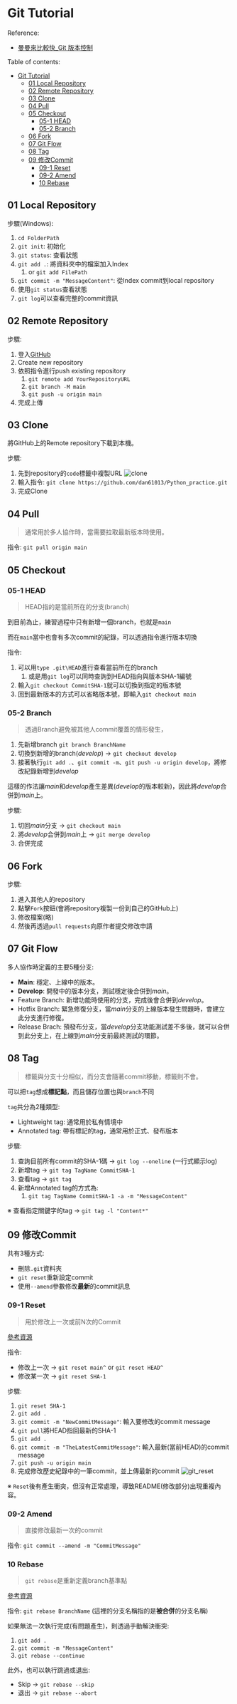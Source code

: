 # Git Tutorial

Reference:

- [曼曼來比較快_Git 版本控制](https://ithelp.ithome.com.tw/users/20139195/ironman/4770)

Table of contents:

- [Git Tutorial](#git-tutorial)
  - [01 Local Repository](#01-local-repository)
  - [02 Remote Repository](#02-remote-repository)
  - [03 Clone](#03-clone)
  - [04 Pull](#04-pull)
  - [05 Checkout](#05-checkout)
    - [05-1 HEAD](#05-1-head)
    - [05-2 Branch](#05-2-branch)
  - [06 Fork](#06-fork)
  - [07 Git Flow](#07-git-flow)
  - [08 Tag](#08-tag)
  - [09 修改Commit](#09-修改commit)
    - [09-1 Reset](#09-1-reset)
    - [09-2 Amend](#09-2-amend)
    - [10 Rebase](#10-rebase)

## 01 Local Repository

步驟(Windows):

1. `cd FolderPath`
2. `git init`: 初始化
3. `git status`: 查看狀態
4. `git add .`: 將資料夾中的檔案加入Index
   1. or `git add FilePath`
5. `git commit -m "MessageContent"`: 從Index commit到local repository
6. 使用`git status`查看狀態
7. `git log`可以查看完整的commit資訊

## 02 Remote Repository

步驟:

1. 登入[GitHub](https://github.com/)
2. Create new repository
3. 依照指令進行push existing repository
   1. `git remote add YourRepositoryURL`
   2. `git branch -M main`
   3. `git push -u origin main`
4. 完成上傳

## 03 Clone

將GitHub上的Remote repository下載到本機。

步驟:

1. 先到repository的`code`標籤中複製URL
   ![clone](./img//p001_clone_url.png)
2. 輸入指令: `git clone https://github.com/dan61013/Python_practice.git`
3. 完成Clone

## 04 Pull

> 通常用於多人協作時，當需要拉取最新版本時使用。

指令: `git pull origin main`

## 05 Checkout

### 05-1 HEAD

> HEAD指的是當前所在的分支(branch)

到目前為止，練習過程中只有新增一個branch，也就是`main`

而在`main`當中也會有多次commit的紀錄，可以透過指令進行版本切換

指令:

1. 可以用`type .git\HEAD`進行查看當前所在的branch
   1. 或是用`git log`可以同時查詢到HEAD指向與版本SHA-1編號
2. 輸入`git checkout CommitSHA-1`就可以切換到指定的版本號
3. 回到最新版本的方式可以省略版本號，即輸入`git checkout main`

### 05-2 Branch

> 透過Branch避免被其他人commit覆蓋的情形發生，

1. 先新增branch `git branch BranchName`
2. 切換到新增的branch(*develop*) -> `git checkout develop`
3. 接著執行`git add .`、`git commit -m`、`git push -u origin develop`，將修改紀錄新增到*develop*

這樣的作法讓*main*和*develop*產生差異(*develop*的版本較新)，因此將*develop*合併到*main*上。

步驟:

1. 切回*main*分支 -> `git checkout main`
2. 將*develop*合併到*main*上 -> `git merge develop`
3. 合併完成

## 06 Fork

步驟:

1. 進入其他人的repository
2. 點擊`Fork`按鈕(會將repository複製一份到自己的GitHub上)
3. 修改檔案(略)
4. 然後再透過`pull requests`向原作者提交修改申請

## 07 Git Flow

多人協作時定義的主要5種分支:

- **Main**: 穩定、上線中的版本。
- **Develop**: 開發中的版本分支，測試穩定後合併到*main*。
- Feature Branch: 新增功能時使用的分支，完成後會合併到*develop*。
- Hotfix Branch: 緊急修復分支，當*main*分支的上線版本發生問題時，會建立此分支進行修復。
- Release Brach: 預發布分支，當*develop*分支功能測試差不多後，就可以合併到此分支上，在上線到*main*分支前最終測試的環節。

## 08 Tag

> 標籤與分支十分相似，而分支會隨著commit移動，標籤則不會。

可以把`tag`想成**標記點**，而且儲存位置也與`branch`不同

`tag`共分為2種類型:

- Lightweight tag: 通常用於私有情境中
- Annotated tag: 帶有標記的tag，通常用於正式、發布版本

步驟:

1. 查詢目前所有commit的SHA-1碼 -> `git log --oneline` (一行式顯示log)
2. 新增tag -> `git tag TagName CommitSHA-1`
3. 查看tag -> `git tag`
4. 新增Annotated tag的方式為:
   1. `git tag TagName CommitSHA-1 -a -m "MessageContent"`

※ 查看指定關鍵字的tag -> `git tag -l "Content*"`

## 09 修改Commit

共有3種方式:

- 刪除`.git`資料夾
- `git reset`重新設定commit
- 使用`--amend`參數修改**最新**的commit訊息

### 09-1 Reset

> 用於修改上一次或前N次的Commit

[參考資源](https://gitbook.tw/chapters/using-git/reset-commit)

指令:

- 修改上一次 -> `git reset main^` or `git reset HEAD^`
- 修改某一次 -> `git reset SHA-1`

步驟:

1. `git reset SHA-1`
2. `git add .`
3. `git commit -m "NewCommitMessage"`: 輸入要修改的commit message
4. `git pull`將HEAD指回最新的SHA-1
5. `git add .`
6. `git commit -m "TheLatestCommitMessage"`: 輸入最新(當前HEAD)的commit message
7. `git push -u origin main`
8. 完成修改歷史紀錄中的一筆commit，並上傳最新的commit
   ![git_reset](./img//p002_git_revised.png)

※ `Reset`後有產生衝突，但沒有正常處理，導致README(修改部分)出現重複內容。

### 09-2 Amend

> 直接修改最新一次的commit

指令: `git commit --amend -m "CommitMessage"`

### 10 Rebase

> `git rebase`是重新定義branch基準點

[參考資源](https://medium.com/@wadehuang.developer/git-15-git-%E5%B8%B8%E7%94%A8%E6%8C%87%E4%BB%A4-git-rebase-7e4ed0b419d0)

指令: `git rebase BranchName` (這裡的分支名稱指的是**被合併**的分支名稱)

如果無法一次執行完成(有問題產生)，則透過手動解決衝突:

1. `git add .`
2. `git commit -m "MessageContent"`
3. `git rebase --continue`

此外，也可以執行跳過或退出:

- Skip -> `git rebase --skip`
- 退出 -> `git rebase --abort`
